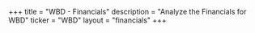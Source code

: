 +++
title = "WBD - Financials"
description = "Analyze the Financials for WBD"
ticker = "WBD"
layout = "financials"
+++

